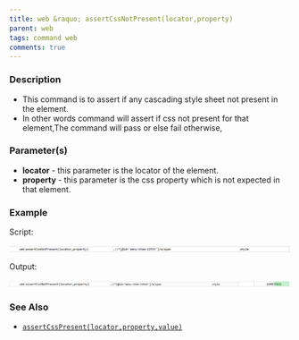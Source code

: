 ```yaml
---
title: web &raquo; assertCssNotPresent(locator,property)
parent: web
tags: command web
comments: true
---
```


### Description

*   This command is to assert if any cascading style sheet not present in the element.
*   In other words command will assert if css not present for that element,The command will pass or else fail otherwise,

### Parameter(s)

- **locator** - this parameter is the locator of the element.
- **property** - this parameter is the css property which is not expected in that element.

### Example

Script:

![](image/assertCssNotPresent_01.png)

Output:

![](image/assertCssNotPresent_02.png)

### See Also

*   [`assertCssPresent(locator,property,value)`](assertCssPresent(locator,property,value).html)